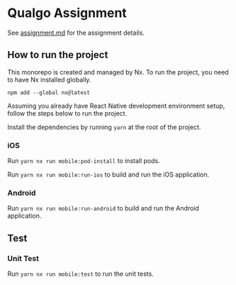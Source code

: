 # Qualgo Assignment

See [assignment.md](./docs/assignment.md) for the assignment details.

## How to run the project

This monorepo is created and managed by Nx. To run the project, you need to have Nx installed globally.

```
npm add --global nx@latest
```

Assuming you already have React Native development environment setup, follow the steps below to run the project.

Install the dependencies by running `yarn` at the root of the project.

### iOS

Run `yarn nx run mobile:pod-install` to install pods.

Run `yarn nx run mobile:run-ios` to build and run the iOS application.

### Android

Run `yarn nx run mobile:run-android` to build and run the Android application.

## Test

### Unit Test

Run `yarn nx run mobile:test` to run the unit tests.
